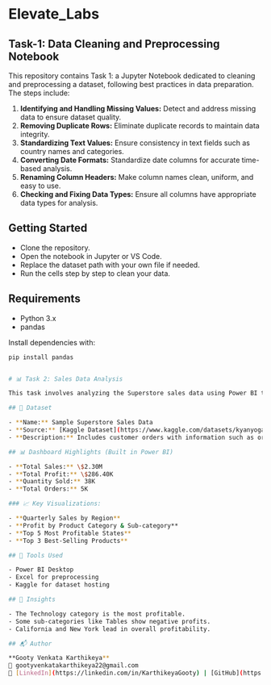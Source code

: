 # Elevate_Labs

## Task-1: Data Cleaning and Preprocessing Notebook

This repository contains Task 1: a Jupyter Notebook dedicated to cleaning and preprocessing a dataset, following best practices in data preparation. The steps include:

1. **Identifying and Handling Missing Values:** Detect and address missing data to ensure dataset quality.
2. **Removing Duplicate Rows:** Eliminate duplicate records to maintain data integrity.
3. **Standardizing Text Values:** Ensure consistency in text fields such as country names and categories.
4. **Converting Date Formats:** Standardize date columns for accurate time-based analysis.
5. **Renaming Column Headers:** Make column names clean, uniform, and easy to use.
6. **Checking and Fixing Data Types:** Ensure all columns have appropriate data types for analysis.

## Getting Started

- Clone the repository.
- Open the notebook in Jupyter or VS Code.
- Replace the dataset path with your own file if needed.
- Run the cells step by step to clean your data.

## Requirements

- Python 3.x
- pandas

Install dependencies with:
```bash
pip install pandas


# 📊 Task 2: Sales Data Analysis

This task involves analyzing the Superstore sales data using Power BI to uncover business insights from historical order records.

## 📁 Dataset

- **Name:** Sample Superstore Sales Data  
- **Source:** [Kaggle Dataset](https://www.kaggle.com/datasets/kyanyoga/sample-sales-data)  
- **Description:** Includes customer orders with information such as order date, region, category, sub-category, sales, profit, and more.

## 📊 Dashboard Highlights (Built in Power BI)

- **Total Sales:** \$2.30M  
- **Total Profit:** \$286.40K  
- **Quantity Sold:** 38K  
- **Total Orders:** 5K  

### 📈 Key Visualizations:

- **Quarterly Sales by Region**  
- **Profit by Product Category & Sub-category**  
- **Top 5 Most Profitable States**
- **Top 3 Best-Selling Products**

## 🧰 Tools Used

- Power BI Desktop  
- Excel for preprocessing  
- Kaggle for dataset hosting

## 📌 Insights

- The Technology category is the most profitable.
- Some sub-categories like Tables show negative profits.
- California and New York lead in overall profitability.

## 📬 Author

**Gooty Venkata Karthikeya**  
📧 gootyvenkatakarthikeya22@gmail.com  
🔗 [LinkedIn](https://linkedin.com/in/KarthikeyaGooty) | [GitHub](https://github.com/KarthikeyaGooty)

